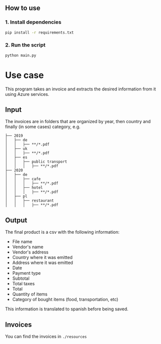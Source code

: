 ## How to use

### 1. Install dependencies

```bash
pip install -r requirements.txt
```

### 2. Run the script

```bash
python main.py
```

# Use case

This program takes an invoice and extracts the desired information from it using Azure services.

## Input

The invoices are in folders that are organized by year, then country and finally (in some cases) category, e.g.

```
├── 2019
│   ├── de
│   │   ├── **/*.pdf
│   ├── uk
│   │   ├── **/*.pdf
│   ├── es
│   │   ├── public transport
│   │   │   ├── **/*.pdf
├── 2020
│   ├── de
│   │   ├── cafe
│   │   │   ├── **/*.pdf
│   │   ├── hotel
│   │   │   ├── **/*.pdf
│   ├── pl
│   │   ├── restaurant
│   │   │   ├── **/*.pdf
```

## Output

The final product is a csv with the following information:

- File name
- Vendor's name
- Vendor's address
- Country where it was emitted
- Address where it was emitted
- Date
- Payment type
- Subtotal
- Total taxes
- Total
- Quantity of items
- Category of bought items (food, transportation, etc)

This information is translated to spanish before being saved.

## Invoices

You can find the invoices in `./resources`
